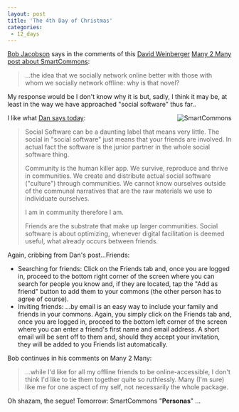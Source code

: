 ```yaml
---
layout: post
title: 'The 4th Day of Christmas'
categories:
 - 12_days
---
```


<a href="http://corante.com/totalexperience/">Bob Jacobson</a> says in the comments of this <a href="http://www.hyperorg.com/blogger/">David Weinberger</a> <a href="http://www.corante.com/many/archives/2004/12/28/smartcommons.php">Many 2 Many post about SmartCommons</a>:<blockquote>...the idea that we socially network online better with those with whom we socially network offline: why is that novel?</blockquote>My response would be I don't know why it is but, sadly, I think it may be, at least in the way we have approached "social software" thus far..



<a href="http://smartcommons.com"><img src="http://danielsjourney.com/blog/files/2004/12/scmark70.jpg" alt="SmartCommons" align="right" /></a>I like what <a href="http://www.theyblinked.com/blog/2004/12/december-28th-fourth-day-of-christmas.html">Dan says today</a>:<blockquote>Social Software can be a daunting label that means very little. The social in "social software" just means that your friends are involved. In actual fact the software is the junior partner in the whole social software thing.



Community is the human killer app. We survive, reproduce and thrive in communities. We create and distribute actual social software ("culture") through communities. We cannot know ourselves outside of the communal narratives that are the raw materials we use to individuate ourselves.



I am in community therefore I am.



Friends are the substrate that make up larger communities. Social software is about optimizing, whenever digital facilitation is deemed useful, what already occurs between friends.</blockquote>Again, cribbing from Dan's post...Friends:<ul><li>Searching for friends: Click on the Friends tab and, once you are logged in, proceed to the bottom right corner of the screen where you can search for people you know and, if they are located, tap the "Add as friend" button to add them to your commons (the other person has to agree of course).</li><li>Inviting friends: ...by email is an easy way to include your family and friends in your commons. Again, you simply click on the Friends tab and, once you are logged in, proceed to the bottom left corner of the screen where you can enter a friend's first name and email address. A short email will be sent off to them and, should they accept your invitation, they will be added to you Friends list automatically.</li></ul>Bob continues in his comments on Many 2 Many:<blockquote>...while I'd like for all my offline friends to be online-accessible, I don't think I'd like to tie them together quite so ruthlessly. Many (I'm sure) like me for one aspect of my self, not necessarily the whole package.</blockquote>Oh shazam, the segue! Tomorrow: SmartCommons "<strong>Personas</strong>" ...